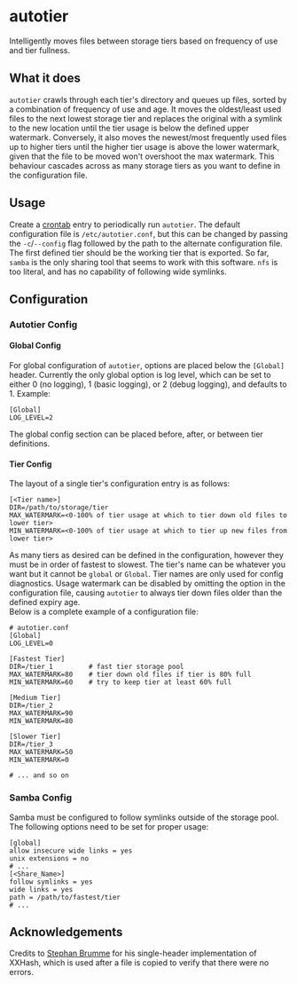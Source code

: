 # autotier
Intelligently moves files between storage tiers based on frequency of use and tier fullness.

## What it does
`autotier` crawls through each tier's directory and queues up files, sorted by a combination of frequency of use and age. It moves the oldest/least used files to the next lowest storage tier and replaces the original with a symlink to the new location until the tier usage is below the defined upper watermark. Conversely, it also moves the newest/most frequently used files up to higher tiers until the higher tier usage is above the lower watermark, given that the file to be moved won't overshoot the max watermark. This behaviour cascades across as many storage tiers as you want to define in the configuration file.

## Usage
Create a [crontab](https://linux.die.net/man/5/crontab) entry to periodically run `autotier`. The default configuration file is `/etc/autotier.conf`, but this can be changed by passing the `-c`/`--config` flag followed by the path to the alternate configuration file. The first defined tier should be the working tier that is exported. So far, `samba` is the only sharing tool that seems to work with this software. `nfs` is too literal, and has no capability of following wide symlinks.

## Configuration
### Autotier Config
#### Global Config
For global configuration of `autotier`, options are placed below the `[Global]` header. Currently the only global option is log level, which can be set to either 0 (no logging), 1 (basic logging), or 2 (debug logging), and defaults to 1. Example:
```
[Global]
LOG_LEVEL=2
```
The global config section can be placed before, after, or between tier definitions.
#### Tier Config
The layout of a single tier's configuration entry is as follows:
```
[<Tier name>]
DIR=/path/to/storage/tier
MAX_WATERMARK=<0-100% of tier usage at which to tier down old files to lower tier>
MIN_WATERMARK=<0-100% of tier usage at which to tier up new files from lower tier>
```
As many tiers as desired can be defined in the configuration, however they must be in order of fastest to slowest. The tier's name can be whatever you want but it cannot be `global` or `Global`. Tier names are only used for config diagnostics. Usage watermark can be disabled by omitting the option in the configuration file, causing `autotier` to always tier down files older than the defined expiry age.   
Below is a complete example of a configuration file:
```
# autotier.conf
[Global]
LOG_LEVEL=0

[Fastest Tier]
DIR=/tier_1         # fast tier storage pool
MAX_WATERMARK=80    # tier down old files if tier is 80% full
MIN_WATERMARK=60    # try to keep tier at least 60% full

[Medium Tier]
DIR=/tier_2
MAX_WATERMARK=90
MIN_WATERMARK=80

[Slower Tier]
DIR=/tier_3
MAX_WATERMARK=50
MIN_WATERMARK=0

# ... and so on
```
### Samba Config
Samba must be configured to follow symlinks outside of the storage pool. The following options need to be set for proper usage:
```
[global]
allow insecure wide links = yes
unix extensions = no
# ...
[<Share_Name>]
follow symlinks = yes
wide links = yes
path = /path/to/fastest/tier
# ...
```
## Acknowledgements
Credits to [Stephan Brumme](https://stephan-brumme.com/) for his single-header implementation of XXHash, which is used after a file is copied to verify that there were no errors.
